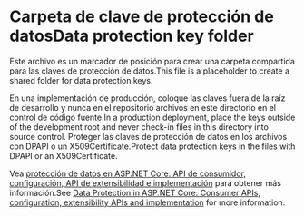 # <a name="data-protection-key-folder"></a><span data-ttu-id="774e9-101">Carpeta de clave de protección de datos</span><span class="sxs-lookup"><span data-stu-id="774e9-101">Data protection key folder</span></span>

<span data-ttu-id="774e9-102">Este archivo es un marcador de posición para crear una carpeta compartida para las claves de protección de datos.</span><span class="sxs-lookup"><span data-stu-id="774e9-102">This file is a placeholder to create a shared folder for data protection keys.</span></span>

<span data-ttu-id="774e9-103">En una implementación de producción, coloque las claves fuera de la raíz de desarrollo y nunca en el repositorio archivos en este directorio en el control de código fuente.</span><span class="sxs-lookup"><span data-stu-id="774e9-103">In a production deployment, place the keys outside of the development root and never check-in files in this directory into source control.</span></span> <span data-ttu-id="774e9-104">Proteger las claves de protección de datos en los archivos con DPAPI o un X509Certificate.</span><span class="sxs-lookup"><span data-stu-id="774e9-104">Protect data protection keys in the files with DPAPI or an X509Certificate.</span></span>

<span data-ttu-id="774e9-105">Vea [protección de datos en ASP.NET Core: API de consumidor, configuración, API de extensibilidad e implementación](https://docs.microsoft.com/aspnet/core/security/data-protection/) para obtener más información.</span><span class="sxs-lookup"><span data-stu-id="774e9-105">See [Data Protection in ASP.NET Core: Consumer APIs, configuration, extensibility APIs and implementation](https://docs.microsoft.com/aspnet/core/security/data-protection/) for more information.</span></span>
